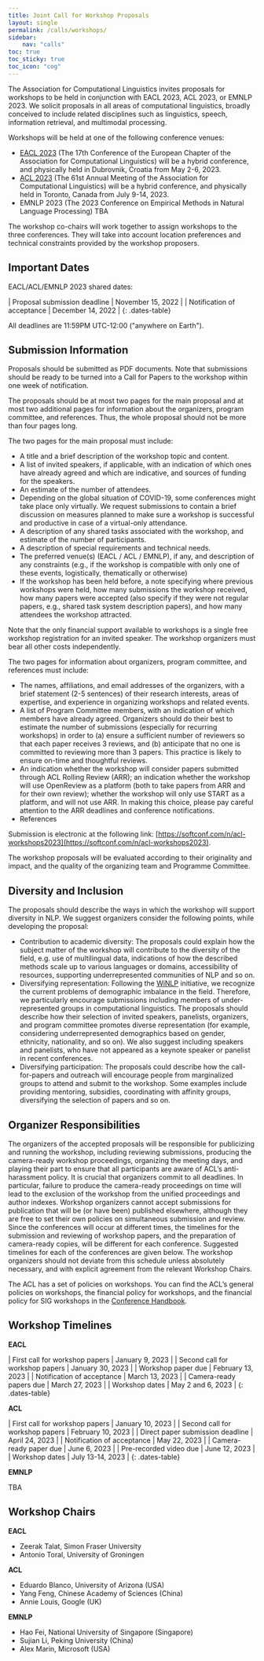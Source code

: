 ```yaml
---
title: Joint Call for Workshop Proposals
layout: single
permalink: /calls/workshops/
sidebar: 
    nav: "calls"
toc: true
toc_sticky: true
toc_icon: "cog"
---
```


The Association for Computational Linguistics invites proposals for workshops to be held in conjunction with EACL 2023, ACL 2023, or EMNLP 2023. We solicit proposals in all areas of computational linguistics, broadly conceived to include related disciplines such as linguistics, speech, information retrieval, and multimodal processing.

Workshops will be held at one of the following conference venues:

* [EACL 2023](https://2023.eacl.org) (The 17th Conference of the European Chapter of the Association for Computational Linguistics) will be a hybrid conference, and physically held in Dubrovnik, Croatia from May 2-6, 2023.
* [ACL 2023](https://2023.aclweb.org) (The 61st Annual Meeting of the Association for Computational Linguistics) will be a hybrid conference, and physically held in Toronto, Canada from July 9-14, 2023.
* EMNLP 2023 (The 2023 Conference on Empirical Methods in Natural Language Processing) TBA

The workshop co-chairs will work together to assign workshops to the three conferences. They will take into account location preferences and technical constraints provided by the workshop proposers.

## Important Dates

EACL/ACL/EMNLP 2023 shared dates:

<style>
.dates-table { font-size: .9em; }
.dates-table tr td:nth-child(1) { width: 60%; }
.dates-table tr td:nth-child(2) { width: 30%; }
.dates-table del { color: #888; }
</style>

| Proposal submission deadline | November 15, 2022 |
| Notification of acceptance | December 14, 2022 |
{: .dates-table}

All deadlines are 11:59PM UTC-12:00 ("anywhere on Earth").

## Submission Information

Proposals should be submitted as PDF documents. Note that submissions should be ready to be turned into a Call for Papers to the workshop within one week of notification.

The proposals should be at most two pages for the main proposal and at most two additional pages for information about the organizers, program committee, and references. Thus, the whole proposal should not be more than four pages long.

The two pages for the main proposal must include:

- A title and a brief description of the workshop topic and content.
- A list of invited speakers, if applicable, with an indication of which ones have already agreed and which are indicative, and sources of funding for the speakers.
- An estimate of the number of attendees.
- Depending on the global situation of COVID-19, some conferences might take place only virtually. We request submissions to contain a brief discussion on measures planned to make sure a workshop is successful and productive in case of a virtual-only attendance.
- A description of any shared tasks associated with the workshop, and estimate of the number of participants.
- A description of special requirements and technical needs.
- The preferred venue(s) (EACL / ACL / EMNLP), if any, and description of any constraints (e.g., if the workshop is compatible with only one of these events, logistically, thematically or otherwise)
- If the workshop has been held before, a note specifying where previous workshops were held, how many submissions the workshop received, how many papers were accepted (also specify if they were not regular papers, e.g., shared task system description papers), and how many attendees the workshop attracted.

Note that the only financial support available to workshops is a single free workshop registration for an invited speaker. The workshop organizers must bear all other costs independently.

The two pages for information about organizers, program committee, and references must include:

- The names, affiliations, and email addresses of the organizers, with a brief statement (2-5 sentences) of their research interests, areas of expertise, and experience in organizing workshops and related events.
- A list of Program Committee members, with an indication of which members have already agreed. Organizers should do their best to estimate the number of submissions (especially for recurring workshops) in order to (a) ensure a sufficient number of reviewers so that each paper receives 3 reviews, and (b) anticipate that no one is committed to reviewing more than 3 papers. This practice is likely to ensure on-time and thoughtful reviews.
- An indication whether the workshop will consider papers submitted through ACL Rolling Review (ARR); an indication whether the workshop will use OpenReview as a platform (both to take papers from ARR and for their own review); whether the workshop will only use START as a platform, and will not use ARR. In making this choice, please pay careful attention to the ARR deadlines and conference notifications.
- References

Submission is electronic at the following link: [https://softconf.com/n/acl-workshops2023](https://softconf.com/n/acl-workshops2023).

The workshop proposals will be evaluated according to their originality and impact, and the quality of the organizing team and Programme Committee. 

## Diversity and Inclusion

The proposals should describe the ways in which the workshop will support diversity in NLP. We suggest organizers consider the following points, while developing the proposal:

- Contribution to academic diversity: The proposals could explain how the subject matter of the workshop will contribute to the diversity of the field, e.g. use of multilingual data, indications of how the described methods scale up to various languages or domains, accessibility of resources, supporting underrepresented communities of NLP and so on.
- Diversifying representation: Following the [WiNLP](http://www.winlp.org/winlp-2020-workshop/) initiative, we recognize the current problems of demographic imbalance in the field. Therefore, we particularly encourage submissions including members of under-represented groups in computational linguistics. The proposals should describe how their selection of invited speakers, panelists, organizers, and program committee promotes diverse representation (for example, considering underrepresented demographics based on gender, ethnicity, nationality, and so on). We also suggest including speakers and panelists, who have not appeared as a keynote speaker or panelist in recent conferences.
- Diversifying participation: The proposals could describe how the call-for-papers and outreach will encourage people from marginalized groups to attend and submit to the workshop. Some examples include providing mentoring, subsidies, coordinating with affinity groups, diversifying the selection of papers and so on.

## Organizer Responsibilities

The organizers of the accepted proposals will be responsible for publicizing and running the workshop, including reviewing submissions, producing the camera-ready workshop proceedings, organizing the meeting days, and playing their part to ensure that all participants are aware of ACL’s anti-harassment policy. It is crucial that organizers commit to all deadlines. In particular, failure to produce the camera-ready proceedings on time will lead to the exclusion of the workshop from the unified proceedings and author indexes. Workshop organizers cannot accept submissions for publication that will be (or have been) published elsewhere, although they are free to set their own policies on simultaneous submission and review. Since the conferences will occur at different times, the timelines for the submission and reviewing of workshop papers, and the preparation of camera-ready copies, will be different for each conference. Suggested timelines for each of the conferences are given below. The workshop organizers should not deviate from this schedule unless absolutely necessary, and with explicit agreement from the relevant Workshop Chairs.

The ACL has a set of policies on workshops. You can find the ACL’s general policies on workshops, the financial policy for workshops, and the financial policy for SIG workshops in the [Conference Handbook](http://aclweb.org/adminwiki/index.php?title=Conference_Handbook).

## Workshop Timelines 

**EACL**

<style>
.dates-table { font-size: .8em; }
.dates-table tr td:nth-child(1) { width: 60%; }
.dates-table tr td:nth-child(2) { width: 30%; }
.dates-table del { color: #888; }
</style>

| First call for workshop papers | January 9, 2023 |
| Second call for workshop papers | January 30, 2023 |
| Workshop paper due | February 13, 2023 |
| Notification of acceptance | March 13, 2023 |
| Camera-ready papers due | March 27, 2023 |
| Workshop dates | May 2 and 6, 2023 |
{: .dates-table}

**ACL**

<style>
.dates-table { font-size: .8em; }
.dates-table tr td:nth-child(1) { width: 60%; }
.dates-table tr td:nth-child(2) { width: 30%; }
.dates-table del { color: #888; }
</style>

| First call for workshop papers | January 10, 2023 |
| Second call for workshop papers | February 10, 2023 |
| Direct paper submission deadline | April 24, 2023 |
| Notification of acceptance | May 22, 2023 |
| Camera-ready paper due | June 6, 2023 |
| Pre-recorded video due | June 12, 2023 |
| Workshop dates | July 13-14, 2023 |
{: .dates-table}


**EMNLP**

TBA


## Workshop Chairs

**EACL**

* Zeerak Talat, Simon Fraser University
* Antonio Toral, University of Groningen

**ACL**

* Eduardo Blanco, University of Arizona (USA)
* Yang Feng, Chinese Academy of Sciences (China)
* Annie Louis, Google (UK)

**EMNLP**

* Hao Fei, National University of Singapore (Singapore)
* Sujian Li, Peking University (China)
* Alex Marin, Microsoft (USA)
